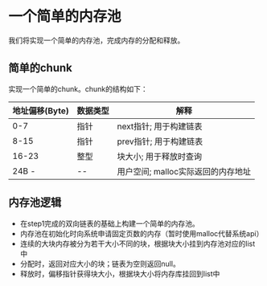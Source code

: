 # 一个简单的内存池
我们将实现一个简单的内存池，完成内存的分配和释放。
## 简单的chunk
实现一个简单的chunk。chunk的结构如下：

 地址偏移(Byte) |数据类型| 解释 
 --------|----|------
0-7 | 指针 | next指针; 用于构建链表
8-15 | 指针 |prev指针; 用于构建链表
16-23 | 整型 |块大小; 用于释放时查询
24B - | -- |用户空间; malloc实际返回的内存地址
## 内存池逻辑
* 在step1完成的双向链表的基础上构建一个简单的内存池。
* 内存池在初始化时向系统申请固定页数的内存（暂时使用malloc代替系统api）
* 连续的大块内存被分为若干大小不同的块，根据块大小挂到内存池对应的list中
* 分配时，返回对应大小的块；链表为空则返回null。
* 释放时，偏移指针获得块大小，根据块大小将内存库挂回到list中

